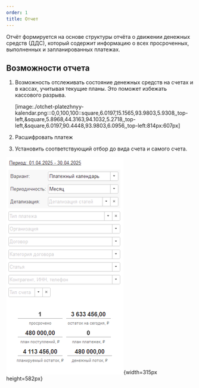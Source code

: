 ```yaml
---
order: 1
title: Отчет
---
```


Отчёт формируется на основе структуры отчёта о движении денежных средств (ДДС), который содержит информацию о всех просроченных, выполненных и запланированных платежах.

## Возможности отчета

1. Возможность отслеживать состояние денежных средств на счетах и в кассах, учитывая текущие планы. Это поможет избежать кассового разрыва.

   [image:./otchet-platezhnyy-kalendar.png:::0,0,100,100::square,6.0197,15.1565,93.9803,5.9308,,top-left,&square,5.8968,44.3163,94.1032,5.2718,,top-left,&square,6.0197,90.4448,93.9803,6.0956,,top-left:814px:607px]

2. Расшифровать платеж

3. Установить соответствующий отбор до вида счета и самого счета.

![](./otchet-platezhnyy-kalendar-2.png){width=315px height=582px}